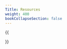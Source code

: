 ```yaml
---
Title: Resources
weight: 400
bookCollapseSection: false
---
```

{{<section>}}
<!--Section renders pages in section as definition list, using title and description.
Example
```tpl
{{<section>}}
```-->